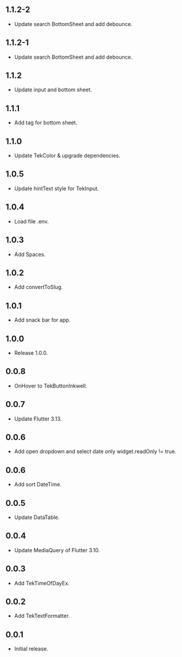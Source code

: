 ## 1.1.2-2
* Update search BottomSheet and add debounce.
## 1.1.2-1
* Update search BottomSheet and add debounce.
## 1.1.2
* Update input and bottom sheet.
## 1.1.1
* Add tag for bottom sheet.
## 1.1.0
* Update TekColor & upgrade dependencies.
## 1.0.5
* Update hintText style for TekInput.
## 1.0.4
* Load file .env.
## 1.0.3
* Add Spaces.
## 1.0.2
* Add convertToSlug.
## 1.0.1
* Add snack bar for app.
## 1.0.0
* Release 1.0.0.
## 0.0.8
* OnHover to TekButtonInkwell.
## 0.0.7
* Update Flutter 3.13.
## 0.0.6
* Add open dropdown and select date only widget.readOnly != true.
## 0.0.6
* Add sort DateTime.
## 0.0.5
* Update DataTable.
## 0.0.4
* Update MediaQuery of Flutter 3.10.
## 0.0.3
* Add TekTimeOfDayEx.
## 0.0.2
* Add TekTextFormatter.
## 0.0.1
* Initial release.
